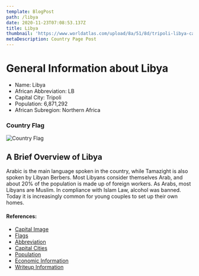 ```yaml
---
template: BlogPost
path: /libya
date: 2020-11-23T07:08:53.137Z
title: Libya
thumbnail: 'https://www.worldatlas.com/upload/8a/51/8d/tripoli-libya-capital-city.jpg'
metaDescription: Country Page Post
---
```


# General Information about Libya

- Name: Libya
- African Abbreviation: LB
- Capital City: Tripoli
- Population: 6,871,292
- African Subregion: Northern Africa

### Country Flag
![Country Flag](https://raw.githubusercontent.com/hjnilsson/country-flags/master/png1000px/ly.png)

## A Brief Overview of Libya

Arabic is the main language spoken in the country, while Tamazight is also spoken by Libyan Berbers. Most Libyans consider themselves Arab, and about 20% of the population is made up of foreign workers. As Arabs, most Libyans are Muslim. In compliance with Islam Law, alcohol was banned. Today it is increasingly common for young couples to set up their own homes.

#### References:
- [Capital Image](https://www.worldatlas.com/upload/8a/51/8d/tripoli-libya-capital-city.jpg)
- [Flags](https://github.com/hjnilsson/country-flags)
- [Abbreviation](https://planetarynames.wr.usgs.gov/Abbreviations)
- [Capital Cities](https://www.nationsonline.org/oneworld/capitals_africa.htm)
- [Population](https://www.worldometers.info/population/countries-in-africa-by-population/)
- [Economic Information](https://data.worldbank.org/)
- [Writeup Information](https://www.commisceo-global.com/resources/country-guides/libya-guide)
